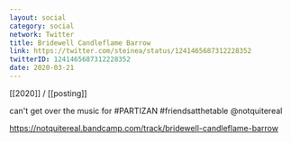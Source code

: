 ```yaml
---
layout: social
category: social
network: Twitter
title: Bridewell Candleflame Barrow
link: https://twitter.com/steinea/status/1241465687312228352
twitterID: 1241465687312228352
date: 2020-03-21
---
```


[[2020]] / [[posting]]

can't get over the music for #PARTIZAN #friendsatthetable @notquitereal

<https://notquitereal.bandcamp.com/track/bridewell-candleflame-barrow>
